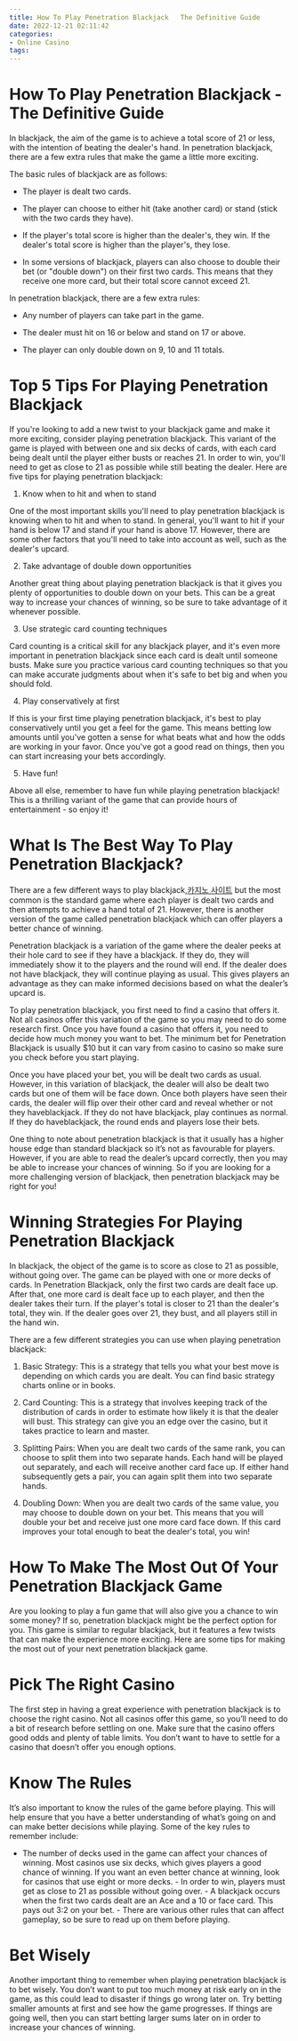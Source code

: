 ```yaml
---
title: How To Play Penetration Blackjack   The Definitive Guide
date: 2022-12-21 02:11:42
categories:
- Online Casino
tags:
---
```



#  How To Play Penetration Blackjack - The Definitive Guide

In blackjack, the aim of the game is to achieve a total score of 21 or less, with the intention of beating the dealer's hand. In penetration blackjack, there are a few extra rules that make the game a little more exciting.

The basic rules of blackjack are as follows:

* The player is dealt two cards.

* The player can choose to either hit (take another card) or stand (stick with the two cards they have).

* If the player's total score is higher than the dealer's, they win. If the dealer's total score is higher than the player's, they lose.

* In some versions of blackjack, players can also choose to double their bet (or "double down") on their first two cards. This means that they receive one more card, but their total score cannot exceed 21.

In penetration blackjack, there are a few extra rules:

* Any number of players can take part in the game.

* The dealer must hit on 16 or below and stand on 17 or above.

* The player can only double down on 9, 10 and 11 totals.

#  Top 5 Tips For Playing Penetration Blackjack

If you're looking to add a new twist to your blackjack game and make it more exciting, consider playing penetration blackjack. This variant of the game is played with between one and six decks of cards, with each card being dealt until the player either busts or reaches 21. In order to win, you'll need to get as close to 21 as possible while still beating the dealer. Here are five tips for playing penetration blackjack:

1. Know when to hit and when to stand

One of the most important skills you'll need to play penetration blackjack is knowing when to hit and when to stand. In general, you'll want to hit if your hand is below 17 and stand if your hand is above 17. However, there are some other factors that you'll need to take into account as well, such as the dealer's upcard.

2. Take advantage of double down opportunities

Another great thing about playing penetration blackjack is that it gives you plenty of opportunities to double down on your bets. This can be a great way to increase your chances of winning, so be sure to take advantage of it whenever possible.

3. Use strategic card counting techniques

Card counting is a critical skill for any blackjack player, and it's even more important in penetration blackjack since each card is dealt until someone busts. Make sure you practice various card counting techniques so that you can make accurate judgments about when it's safe to bet big and when you should fold.

4. Play conservatively at first

If this is your first time playing penetration blackjack, it's best to play conservatively until you get a feel for the game. This means betting low amounts until you've gotten a sense for what beats what and how the odds are working in your favor. Once you've got a good read on things, then you can start increasing your bets accordingly.

5. Have fun!


Above all else, remember to have fun while playing penetration blackjack! This is a thrilling variant of the game that can provide hours of entertainment - so enjoy it!

#  What Is The Best Way To Play Penetration Blackjack?

There are a few different ways to play blackjack,[카지노 사이트](https://choegocasino.com/) but the most common is the standard game where each player is dealt two cards and then attempts to achieve a hand total of 21. However, there is another version of the game called penetration blackjack which can offer players a better chance of winning.

Penetration blackjack is a variation of the game where the dealer peeks at their hole card to see if they have a blackjack. If they do, they will immediately show it to the players and the round will end. If the dealer does not have blackjack, they will continue playing as usual. This gives players an advantage as they can make informed decisions based on what the dealer’s upcard is.

To play penetration blackjack, you first need to find a casino that offers it. Not all casinos offer this variation of the game so you may need to do some research first. Once you have found a casino that offers it, you need to decide how much money you want to bet. The minimum bet for Penetration Blackjack is usually $10 but it can vary from casino to casino so make sure you check before you start playing.

Once you have placed your bet, you will be dealt two cards as usual. However, in this variation of blackjack, the dealer will also be dealt two cards but one of them will be face down. Once both players have seen their cards, the dealer will flip over their other card and reveal whether or not they haveblackjack. If they do not have blackjack, play continues as normal. If they do haveblackjack, the round ends and players lose their bets.

One thing to note about penetration blackjack is that it usually has a higher house edge than standard blackjack so it’s not as favourable for players. However, if you are able to read the dealer’s upcard correctly, then you may be able to increase your chances of winning. So if you are looking for a more challenging version of blackjack, then penetration blackjack may be right for you!

#  Winning Strategies For Playing Penetration Blackjack

In blackjack, the object of the game is to score as close to 21 as possible, without going over. The game can be played with one or more decks of cards. In Penetration Blackjack, only the first two cards are dealt face up. After that, one more card is dealt face up to each player, and then the dealer takes their turn. If the player's total is closer to 21 than the dealer's total, they win. If the dealer goes over 21, they bust, and all players still in the hand win.

There are a few different strategies you can use when playing penetration blackjack:

1) Basic Strategy: This is a strategy that tells you what your best move is depending on which cards you are dealt. You can find basic strategy charts online or in books.

2) Card Counting: This is a strategy that involves keeping track of the distribution of cards in order to estimate how likely it is that the dealer will bust. This strategy can give you an edge over the casino, but it takes practice to learn and master.

3) Splitting Pairs: When you are dealt two cards of the same rank, you can choose to split them into two separate hands. Each hand will be played out separately, and each will receive another card face up. If either hand subsequently gets a pair, you can again split them into two separate hands.

4) Doubling Down: When you are dealt two cards of the same value, you may choose to double down on your bet. This means that you will double your bet and receive just one more card face down. If this card improves your total enough to beat the dealer's total, you win!

#  How To Make The Most Out Of Your Penetration Blackjack Game

Are you looking to play a fun game that will also give you a chance to win some money? If so, penetration blackjack might be the perfect option for you. This game is similar to regular blackjack, but it features a few twists that can make the experience more exciting. Here are some tips for making the most out of your next penetration blackjack game.

# Pick The Right Casino

The first step in having a great experience with penetration blackjack is to choose the right casino. Not all casinos offer this game, so you’ll need to do a bit of research before settling on one. Make sure that the casino offers good odds and plenty of table limits. You don’t want to have to settle for a casino that doesn’t offer you enough options.

# Know The Rules

It’s also important to know the rules of the game before playing. This will help ensure that you have a better understanding of what’s going on and can make better decisions while playing. Some of the key rules to remember include:

- The number of decks used in the game can affect your chances of winning. Most casinos use six decks, which gives players a good chance of winning. If you want an even better chance at winning, look for casinos that use eight or more decks. - In order to win, players must get as close to 21 as possible without going over. - A blackjack occurs when the first two cards dealt are an Ace and a 10 or face card. This pays out 3:2 on your bet. - There are various other rules that can affect gameplay, so be sure to read up on them before playing.

# Bet Wisely

Another important thing to remember when playing penetration blackjack is to bet wisely. You don’t want to put too much money at risk early on in the game, as this could lead to disaster if things go wrong later on. Try betting smaller amounts at first and see how the game progresses. If things are going well, then you can start betting larger sums later on in order to increase your chances of winning.